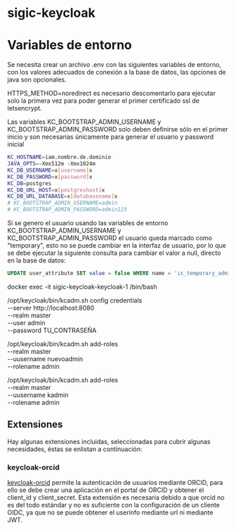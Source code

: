 # sigic-keycloak


# Variables de entorno

Se necesita crear un archivo .env con las siguientes variables de entorno, con los
valores adecuados de conexión a la base de datos, las opciones de java son opcionales.

HTTPS_METHOD=noredirect es necesario descomentarlo para ejecutar solo la primera vez 
para poder generar el primer certificado ssl de letsencrypt. 

Las variables KC_BOOTSTRAP_ADMIN_USERNAME y KC_BOOTSTRAP_ADMIN_PASSWORD solo deben definirse 
sólo en el primer inicio y son necesarias únicamente para generar el usuario y password inicial

```bash
KC_HOSTNAME=iam.nombre.de.dominio
JAVA_OPTS=-Xms512m -Xmx1024m
KC_DB_USERNAME=x[username]x
KC_DB_PASSWORD=x[password]x
KC_DB=postgres
KC_DB_URL_HOST=x[postgreshost]x
KC_DB_URL_DATABASE=x[databasename]x
# KC_BOOTSTRAP_ADMIN_USERNAME=admin
# KC_BOOTSTRAP_ADMIN_PASSWORD=admin123
```

Si se genero el usuario usando las variables de entorno KC_BOOTSTRAP_ADMIN_USERNAME y KC_BOOTSTRAP_ADMIN_PASSWORD
el usuario queda marcado como "temporary", esto no se puede cambiar en la interfaz de usuario, por lo que se debe 
ejecutar la siguiente consulta para cambiar el valor a null, directo en la base de datos:

```sql
UPDATE user_attribute SET value = false WHERE name = 'is_temporary_admin';
```

docker exec -it sigic-keycloak-keycloak-1 /bin/bash

/opt/keycloak/bin/kcadm.sh config credentials \
  --server http://localhost:8080 \
  --realm master \
  --user admin \
  --password TU_CONTRASEÑA

/opt/keycloak/bin/kcadm.sh add-roles \
  --realm master \
  --uusername nuevoadmin \
  --rolename admin


/opt/keycloak/bin/kcadm.sh add-roles \
  --realm master \
  --uusername kadmin \
  --rolename admin

## Extensiones

Hay algunas extensiones incluidas, seleccionadas para cubrir algunas necesidades, éstas se enlistan a continuación:

### keycloak-orcid

[keycloak-orcid](https://github.com/eosc-kc/keycloak-orcid) permite la autenticación de usuarios mediante ORCID, para 
ello se debe crear una aplicación en el portal de ORCID y obtener el client_id y client_secret. 
Esta extensión es necesaria debido a que orcid no es del todo estándar y no es suficiente con la configuración de un 
cliente OIDC, ya que no se puede obtener el userinfo mediante url ni mediante JWT.
